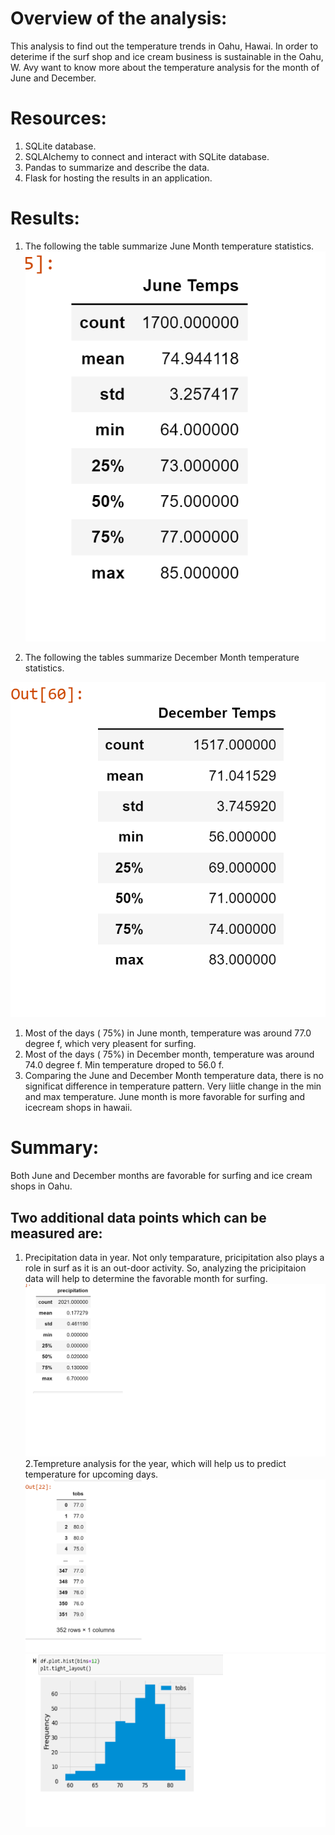 # Overview of the analysis:
This analysis to find out the temperature trends in Oahu, Hawai. In order to deterime if the surf shop and ice cream business is sustainable in the Oahu, W. Avy want to know more about the temperature analysis for the month of June and December. 

# Resources:
1. SQLite database.
3. SQLAlchemy to connect and interact with SQLite database.
4. Pandas to summarize and describe the data.
7. Flask for hosting the results in an application.

# Results:
1. The following the table summarize June Month temperature statistics.
![Surfs_june_temps)](/Resources/Surfs_june_temps.png)	

2. The following the tables summarize December Month temperature statistics.

![Surfups_December)](/Resources/Surfups_December.png)

1. Most of the days ( 75%) in June month, temperature was around 77.0 degree f, which very pleasent for surfing.
2. Most of the days ( 75%) in December month, temperature was around 74.0 degree f. Min temperature droped to 56.0 f.
3. Comparing the June and December Month temperature data, there is no significat difference in temperature pattern. Very liitle change in the min and max temperature. June month is more favorable for surfing and icecream shops in hawaii. 
 
# Summary:
 Both June and December months are favorable for surfing and ice cream shops in Oahu. 
 ## Two additional data points which can be measured are:
1. Precipitation data in year. Not only temparature, pricipitation also plays a role in surf as it is an out-door activity.
So, analyzing the pricipitaion data will help to determine the favorable month for surfing.
![year_precipitation)](/Resources/year_precipitation.png)
2.Tempreture analysis for the year, which will help us to predict temperature for upcoming days.
![year_tobs)](/Resources/year_tobs.png)
![tobs_map)](/Resources/tobs_map.png)
